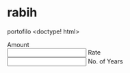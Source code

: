 # rabih
portofilo
<doctype! html>
<html>
  <head>
    <title>Web app to compute Simple Interest</title>
      <script> src="script.js"</script>
      <link rel="stylesheet" href="style.css>
  </head>
<body>
        <h1>Simple Interest Calculator</h1>
        <input type="number" id="principal"> Amount <br/>
        <input type="number" id="rate"> Rate <br/>
        <input type="number" id="years"> No. of Years <br/>
</html>

